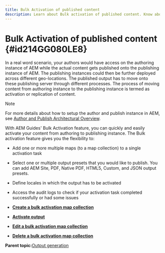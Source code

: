 ```yaml
---
title: Bulk Activation of published content
description: Learn about Bulk activation of published content. Know about the benefits of bulk activation feature in AEM guides.
---
```

# Bulk Activation of published content {#id214GG080LE8}

In a real word scenario, your authors would have access on the authoring instance of AEM while the actual content gets published onto the publishing instance of AEM. The publishing instances could then be further deployed across different geo-locations. The published output has to move onto these publishing server through different processes. The process of moving content from authoring instance to the publishing instance is termed as activation or replication of content.

>[!NOTE]
>
> For more details about how to setup the author and publish instance in AEM, see [Author and Publish Architectural Overview](https://experienceleague.adobe.com/docs/experience-manager-screens/user-guide/administering/author-publish/author-publish-architecture-overview.html?lang=en#prerequisites).

With AEM Guides' Bulk Activation feature, you can quickly and easily activate your content from authoring to publishing instance. The Bulk activation feature gives you the flexibility to:

-   Add one or more multiple maps \(to a map collection\) to a single activation task

-   Select one or multiple output presets that you would like to publish. You can add AEM Site, PDF, Native PDF, HTML5, Custom, and
JSON output presets.


-   Define locales in which the output has to be activated

-   Access the audit logs to check if your activation task completed successfully or had some issues


-   **[Create a bulk activation map collection](conf-bulk-activation-create-map-collection.md)**  

-   **[Activate output](conf-bulk-activation-publish-map-collection.md)**  

-   **[Edit a bulk activation map collection](conf-bulk-activation-edit-map-collection.md)**  

-   **[Delete a bulk activation map collection](conf-bulk-activation-delete-map-collection.md)**  


**Parent topic:**[Output generation](generate-output.md)
